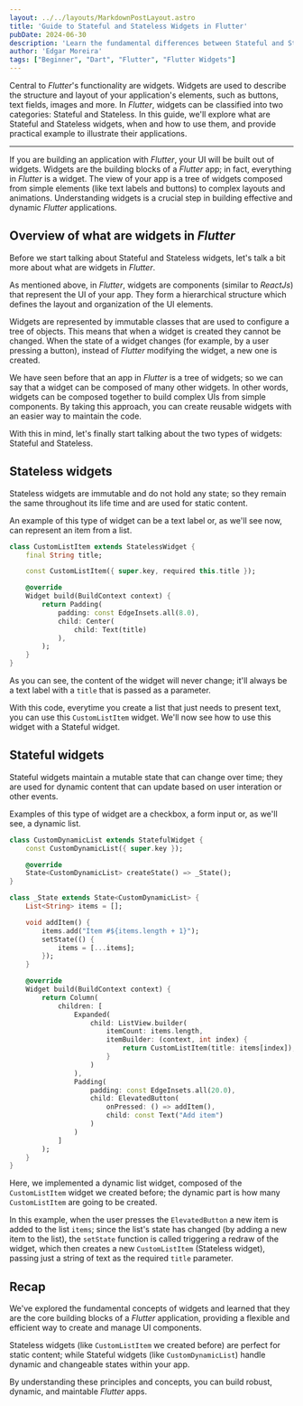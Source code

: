 ```yaml
---
layout: ../../layouts/MarkdownPostLayout.astro
title: 'Guide to Stateful and Stateless Widgets in Flutter'
pubDate: 2024-06-30
description: 'Learn the fundamental differences between Stateful and Stateless widgets in Flutter. This guide will help you understand how and when to use each of them to create dynamic apps.'
author: 'Edgar Moreira'
tags: ["Beginner", "Dart", "Flutter", "Flutter Widgets"]
---
```


Central to *Flutter*'s functionality are widgets. Widgets are used to describe the structure and layout of your application's elements, such as buttons, text fields, images and more. In *Flutter*, widgets can be classified into two categories: Stateful and Stateless. In this guide, we'll explore what are Stateful and Stateless widgets, when and how to use them, and provide practical example to illustrate their applications.

---

If you are building an application with *Flutter*, your UI will be built out of widgets. Widgets are the building blocks of a *Flutter* app; in fact, everything in *Flutter* is a widget. The view of your app is a tree of widgets composed from simple elements (like text labels and buttons) to complex layouts and animations. Understanding widgets is a crucial step in building effective and dynamic *Flutter* applications.

## Overview of what are widgets in *Flutter*
Before we start talking about Stateful and Stateless widgets, let's talk a bit more about what are widgets in *Flutter*.

As mentioned above, in *Flutter*, widgets are components (similar to *ReactJs*) that represent the UI of your app. They form a hierarchical structure which defines the layout and organization of the UI elements.

Widgets are represented by immutable classes that are used to configure a tree of objects. This means that when a widget is created they cannot be changed. When the state of a widget changes (for example, by a user pressing a button), instead of *Flutter* modifying the widget, a new one is created.

We have seen before that an app in *Flutter* is a tree of widgets; so we can say that a widget can be composed of many other widgets. In other words, widgets can be composed together to build complex UIs from simple components. By taking this approach, you can create reusable widgets with an easier way to maintain the code.

With this in mind, let's finally start talking about the two types of widgets: Stateful and Stateless.

## Stateless widgets
Stateless widgets are immutable and do not hold any state; so they remain the same throughout its life time and are used for static content.

An example of this type of widget can be a text label or, as we'll see now, can represent an item from a list.

```dart title="example_stateless_widget.dart"
class CustomListItem extends StatelessWidget {
    final String title;

    const CustomListItem({ super.key, required this.title });

    @override
    Widget build(BuildContext context) {
        return Padding(
            padding: const EdgeInsets.all(8.0),
            child: Center(
                child: Text(title)
            ),
        );
    }
}
```
As you can see, the content of the widget will never change; it'll always be a text label with a `title` that is passed as a parameter.

With this code, everytime you create a list that just needs to present text, you can use this `CustomListItem` widget. We'll now see how to use this widget with a Stateful widget.

## Stateful widgets
Stateful widgets maintain a mutable state that can change over time; they are used for dynamic content that can update based on user interation or other events.

Examples of this type of widget are a checkbox, a form input or, as we'll see, a dynamic list.

```dart title="example_stateful_widget.dart"
class CustomDynamicList extends StatefulWidget {
    const CustomDynamicList({ super.key });

    @override
    State<CustomDynamicList> createState() => _State();
}

class _State extends State<CustomDynamicList> {
    List<String> items = [];

    void addItem() {
        items.add("Item #${items.length + 1}");
        setState(() {
            items = [...items];
        });
    }

    @override
    Widget build(BuildContext context) {
        return Column(
            children: [
                Expanded(
                    child: ListView.builder(
                        itemCount: items.length,
                        itemBuilder: (context, int index) {
                            return CustomListItem(title: items[index]);
                        }
                    )
                ),
                Padding(
                    padding: const EdgeInsets.all(20.0),
                    child: ElevatedButton(
                        onPressed: () => addItem(),
                        child: const Text("Add item")
                    )
                )
            ]
        );
    }
}
```
Here, we implemented a dynamic list widget, composed of the `CustomListItem` widget we created before; the dynamic part is how many `CustomListItem` are going to be created.

In this example, when the user presses the `ElevatedButton` a new item is added to the list `items`; since the list's state has changed (by adding a new item to the list), the `setState` function is called triggering a redraw of the widget, which then creates a new `CustomListItem` (Stateless widget), passing just a string of text as the required `title` parameter.

## Recap

We've explored the fundamental concepts of widgets and learned that they are the core building blocks of a *Flutter* application, providing a flexible and efficient way to create and manage UI components. 

Stateless widgets (like `CustomListItem` we created before) are perfect for static content; while Stateful widgets (like `CustomDynamicList`) handle dynamic and changeable states within your app.

By understanding these principles and concepts, you can build robust, dynamic, and maintable *Flutter* apps.